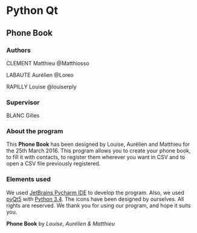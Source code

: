 # Python Qt
## Phone Book

### Authors
CLEMENT Matthieu  @Matthiosso

LABAUTE Aurélien  @Loreo

RAPILLY Louise    @louiserply


### Supervisor
BLANC Gilles

### About the program
This <b>Phone Book</b> has been designed by Louise, Aurélien and Matthieu for the 25th March 2016. This program allows you to create your phone book, to fill it with contacts, to register them wherever you want in CSV and to open a CSV file previously registered.

### Elements used
We used [JetBrains Pycharm IDE](https://www.jetbrains.com/pycharm/) to develop the program. Also, we used [pyQt5](http://pyqt.sourceforge.net/Docs/PyQt5/) with [Python 3.4](https://www.python.org/download/releases/3.4.3/).
The icons have been designed by ourselves. All rights are reserved.
We thank you for using our program, and hope it suits you.

<p></p>

<b>Phone Book</b> by <i>Louise, Aurélien & Matthieu</i>


